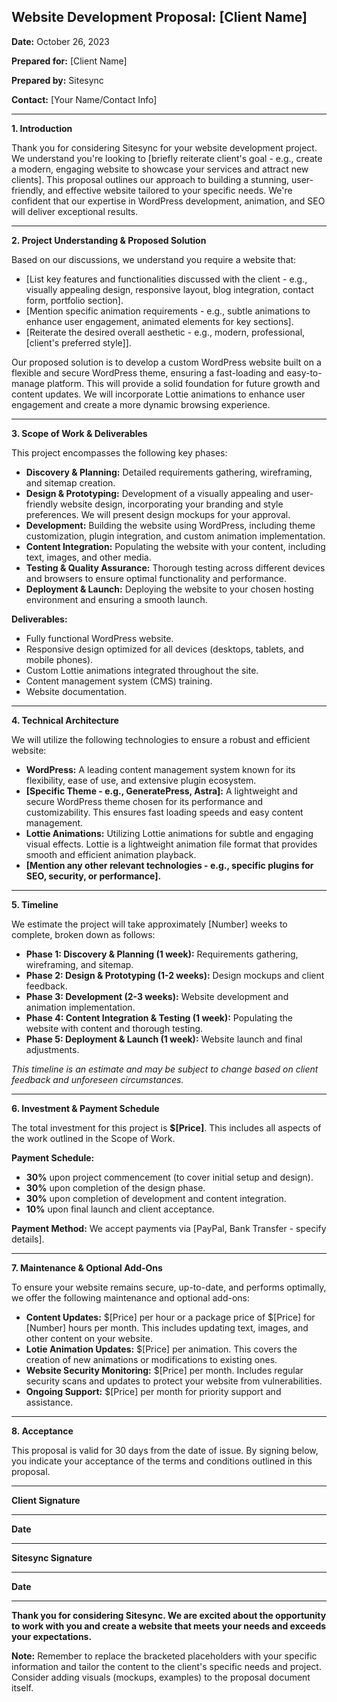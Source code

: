 ## Website Development Proposal: [Client Name]

**Date:** October 26, 2023

**Prepared for:** [Client Name]

**Prepared by:** Sitesync

**Contact:** [Your Name/Contact Info]

---

**1. Introduction**

Thank you for considering Sitesync for your website
development project. We understand you're looking to [briefly
reiterate client's goal - e.g., create a modern, engaging
website to showcase your services and attract new clients].
This proposal outlines our approach to building a stunning,
user-friendly, and effective website tailored to your specific
needs. We're confident that our expertise in WordPress
development, animation, and SEO will deliver exceptional
results.

---

**2. Project Understanding & Proposed Solution**

Based on our discussions, we understand you require a website
that:

*   [List key features and functionalities discussed with the
client - e.g., visually appealing design, responsive layout,
blog integration, contact form, portfolio section].
*   [Mention specific animation requirements - e.g., subtle
animations to enhance user engagement, animated elements for
key sections].
*   [Reiterate the desired overall aesthetic - e.g., modern,
professional, [client's preferred style]].

Our proposed solution is to develop a custom WordPress website
built on a flexible and secure WordPress theme, ensuring a
fast-loading and easy-to-manage platform. This will provide a
solid foundation for future growth and content updates. We
will incorporate Lottie animations to enhance user engagement
and create a more dynamic browsing experience.

---

**3. Scope of Work & Deliverables**

This project encompasses the following key phases:

*   **Discovery & Planning:** Detailed requirements gathering,
wireframing, and sitemap creation.
*   **Design & Prototyping:**  Development of a visually
appealing and user-friendly website design, incorporating your
branding and style preferences.  We will present design
mockups for your approval.
*   **Development:**  Building the website using WordPress,
including theme customization, plugin integration, and custom
animation implementation.
*   **Content Integration:** Populating the website with your
content, including text, images, and other media.
*   **Testing & Quality Assurance:** Thorough testing across
different devices and browsers to ensure optimal functionality
and performance.
*   **Deployment & Launch:**  Deploying the website to your
chosen hosting environment and ensuring a smooth launch.

**Deliverables:**

*   Fully functional WordPress website.
*   Responsive design optimized for all devices (desktops,
tablets, and mobile phones).
*   Custom Lottie animations integrated throughout the site.
*   Content management system (CMS) training.
*   Website documentation.

---

**4. Technical Architecture**

We will utilize the following technologies to ensure a robust
and efficient website:

*   **WordPress:** A leading content management system known
for its flexibility, ease of use, and extensive plugin
ecosystem.
*   **[Specific Theme - e.g., GeneratePress, Astra]:** A
lightweight and secure WordPress theme chosen for its
performance and customizability. This ensures fast loading
speeds and easy content management.
*   **Lottie Animations:**  Utilizing Lottie animations for
subtle and engaging visual effects. Lottie is a lightweight
animation file format that provides smooth and efficient
animation playback.
*   **[Mention any other relevant technologies - e.g.,
specific plugins for SEO, security, or performance].**

---

**5. Timeline**

We estimate the project will take approximately [Number] weeks
to complete, broken down as follows:

*   **Phase 1: Discovery & Planning (1 week):** Requirements
gathering, wireframing, and sitemap.
*   **Phase 2: Design & Prototyping (1-2 weeks):** Design
mockups and client feedback.
*   **Phase 3: Development (2-3 weeks):** Website development
and animation implementation.
*   **Phase 4: Content Integration & Testing (1 week):**
Populating the website with content and thorough testing.
*   **Phase 5: Deployment & Launch (1 week):** Website launch
and final adjustments.

*This timeline is an estimate and may be subject to change
based on client feedback and unforeseen circumstances.*

---

**6. Investment & Payment Schedule**

The total investment for this project is **$[Price]**. This
includes all aspects of the work outlined in the Scope of
Work.

**Payment Schedule:**

*   **30%** upon project commencement (to cover initial setup
and design).
*   **30%** upon completion of the design phase.
*   **30%** upon completion of development and content
integration.
*   **10%** upon final launch and client acceptance.

**Payment Method:** We accept payments via [PayPal, Bank
Transfer - specify details].

---

**7. Maintenance & Optional Add-Ons**

To ensure your website remains secure, up-to-date, and
performs optimally, we offer the following maintenance and
optional add-ons:

*   **Content Updates:**  $[Price] per hour or a package price
of $[Price] for [Number] hours per month.  This includes
updating text, images, and other content on your website.
*   **Lotie Animation Updates:**  $[Price] per animation. This
covers the creation of new animations or modifications to
existing ones.
*   **Website Security Monitoring:** $[Price] per month.
Includes regular security scans and updates to protect your
website from vulnerabilities.
*   **Ongoing Support:**  $[Price] per month for priority
support and assistance.

---

**8. Acceptance**

This proposal is valid for 30 days from the date of issue.  By
signing below, you indicate your acceptance of the terms and
conditions outlined in this proposal.

____________________________
**Client Signature**

____________________________
**Date**

____________________________
**Sitesync Signature**

____________________________
**Date**

---

**Thank you for considering Sitesync. We are excited about the
opportunity to work with you and create a website that meets
your needs and exceeds your expectations.**



**Note:**  Remember to replace the bracketed placeholders with
your specific information and tailor the content to the
client's specific needs and project.  Consider adding visuals
(mockups, examples) to the proposal document itself.